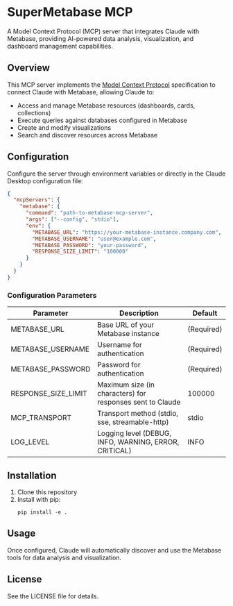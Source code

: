 # SuperMetabase MCP

A Model Context Protocol (MCP) server that integrates Claude with Metabase, providing AI-powered data analysis, visualization, and dashboard management capabilities.

## Overview

This MCP server implements the [Model Context Protocol](https://modelcontextprotocol.io/) specification to connect Claude with Metabase, allowing Claude to:

- Access and manage Metabase resources (dashboards, cards, collections)
- Execute queries against databases configured in Metabase
- Create and modify visualizations
- Search and discover resources across Metabase

## Configuration

Configure the server through environment variables or directly in the Claude Desktop configuration file:

```json
{
  "mcpServers": {
    "metabase": {
      "command": "path-to-metabase-mcp-server",
      "args": ["--config", "stdio"],
      "env": {
        "METABASE_URL": "https://your-metabase-instance.company.com",
        "METABASE_USERNAME": "user@example.com",
        "METABASE_PASSWORD": "your-password",
        "RESPONSE_SIZE_LIMIT": "100000"
      }
    }
  }
}
```

### Configuration Parameters

| Parameter | Description | Default |
|-----------|-------------|--------|
| METABASE_URL | Base URL of your Metabase instance | (Required) |
| METABASE_USERNAME | Username for authentication | (Required) |
| METABASE_PASSWORD | Password for authentication | (Required) |
| RESPONSE_SIZE_LIMIT | Maximum size (in characters) for responses sent to Claude | 100000 |
| MCP_TRANSPORT | Transport method (stdio, sse, streamable-http) | stdio |
| LOG_LEVEL | Logging level (DEBUG, INFO, WARNING, ERROR, CRITICAL) | INFO |

## Installation

1. Clone this repository
2. Install with pip:
   ```
   pip install -e .
   ```

## Usage

Once configured, Claude will automatically discover and use the Metabase tools for data analysis and visualization.

## License

See the LICENSE file for details.
